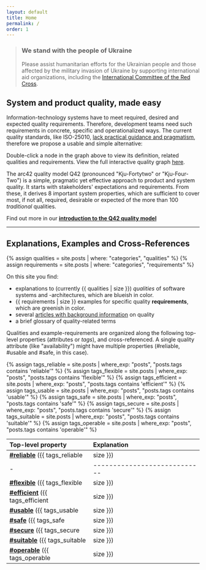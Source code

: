 ```yaml
---
layout: default
title: Home
permalink: /
order: 1
---
```


<div class="ua-background" markdown="1">

> ### We stand with the people of Ukraine <span class="parent"><span class="ua-text"><i class="fas fa-heart children"></i></span><span class="ua-size children"><i class="fas fa-heart beat heart children"></i></span></span>
>
>Please assist humanitarian efforts for the Ukrainian people and those affected by the military invasion of Ukraine by
> supporting international aid organizations, including
> the [International Committee of the Red Cross](https://www.icrc.org/en).

</div>

## System and product quality, made easy

Information-technology systems have to meet required, desired and expected quality requirements.
Therefore, development teams need such requirements in concrete, specific and operationalized ways.
The current quality standards, like
ISO-25010, [lack practical guidance and pragmatism](/articles/iso-25010-shortcomings), therefore we propose a usable and
simple alternative:

<div id="q-graph-container"></div>
<script src="/assets/js/homepage/main.js"></script>

Double-click a node in the graph above to view its definition, related qualities and requirements.
View the full interactive quality graph [here](/full-quality-graph).

The arc42 quality model Q42 (pronounced "Kju-Fortytwo" or "Kju-Four-Two") is a simple, pragmatic yet effective approach
to product and system quality.
It starts with stakeholders' expectations and requirements.
From these, it derives 8 important system properties, which are sufficient to cover most, if not all, required,
desirable or expected of the more than 100 _traditional_ qualities.

Find out more in our **[introduction to the Q42 quality model](/articles/arc42-quality-model)**

<hr class="with-no-margin"/>

## Explanations, Examples and Cross-References

{% assign qualities = site.posts | where: "categories", "qualities" %}
{% assign requirements = site.posts | where: "categories", "requirements" %}

On this site you find:

* <font style="background-color:var(--quality-color)">explanations to (currently {{ qualities | size }}) <i>
  qualities</i> of software systems and -architectures, which are blueish in color.</font>
* <font style="background-color:var(--qual-req-color)">{{ requirements | size }} examples for specific quality <b>
  requirements</b>, which are greenish in color.</font>
* several [articles with background information](/articles) on quality
* a brief glossary of quality-related terms

Qualities and example-requirements are organized along the following top-level properties (attributes or _tags_), and
cross-referenced.
A single quality attribute (like "availability") might have multiple properties (#reliable, #usable and #safe, in this
case).

{% assign tags_reliable = site.posts | where_exp: "posts", "posts.tags contains 'reliable'" %}
{% assign tags_flexible = site.posts | where_exp: "posts", "posts.tags contains 'flexible'" %}
{% assign tags_efficient = site.posts | where_exp: "posts", "posts.tags contains 'efficient'" %}
{% assign tags_usable = site.posts | where_exp: "posts", "posts.tags contains 'usable'" %}
{% assign tags_safe = site.posts | where_exp: "posts", "posts.tags contains 'safe'" %}
{% assign tags_secure = site.posts | where_exp: "posts", "posts.tags contains 'secure'" %}
{% assign tags_suitable = site.posts | where_exp: "posts", "posts.tags contains 'suitable'" %}
{% assign tags_operable = site.posts | where_exp: "posts", "posts.tags contains 'operable'" %}

| Top-level property                                   | Explanation                  |
|:-----------------------------------------------------|:-----------------------------|
| [**#reliable**](/tag-reliable/) ({{ tags_reliable    | size }})                     | Perform specified functions under specified conditions without interruptions or failures                                                                                                                                          |
| -                                                    | ---------------------------- |
| [**#flexible**](/tag-flexible/) ({{ tags_flexible    | size }})                     | Serve a different or expanded set of requirements, the ease with which the product can be adapted to changes in its requirements, contexts of use, or system environment. Synonyms: modifiable, adjustable, changeable, versatile |
| [**#efficient**](/tag-efficient/) ({{ tags_efficient | size }})                     | Perform functions within specified time, capacity and throughput parameters, using appropriate resources (like memory, network bandwith, threads)                                                                                 |
| [**#usable**](/tag-usable/) ({{ tags_usable          | size }})                     | Enable users to perform their tasks safely, effectively and efficiently while enjoying the experience                                                                                                                             |
| [**#safe**](/tag-safe/) ({{ tags_safe                | size }})                     | Avoid states in which human life, health, property or the environment is endangered, detects and warns of risks and hazards.                                                                                                      |
| [**#secure**](/tag-secure/) ({{ tags_secure          | size }})                     | Protect information and data so that persons or other products have only access to an extend appropriate to their types and levels, and to defend against attack patterns by malicious actors                                     |
| [**#suitable**](/tag-suitable/) ({{ tags_suitable    | size }})                     | An abstract property, applicable to various objects. Provide properties that meet stated and implied needs of intended stakeholders.                                                                                              |
| [**#operable**](/tag-operable/) ({{ tags_operable    | size }})                     | Easy to deploy, operate, monitor and control                                                                                                                                                                                      |

<!--
## <font color="#dd354b">We're offering architecture training!</font>

The _dynamic duo_, always two trainers in parallel, practically applicable knowledge from Peter Hruschka and Gernot Starke. 
See [arc42.de](https://www.arc42.de/termine) for details, and schedule.

We've successfully trained more than 1000 developers in software architecture, many of them passed the [iSAQB CPSA-F](https://isaqb.org) certification.
(sorry - public training currently German-only, English for in-house trainings.)

-->
